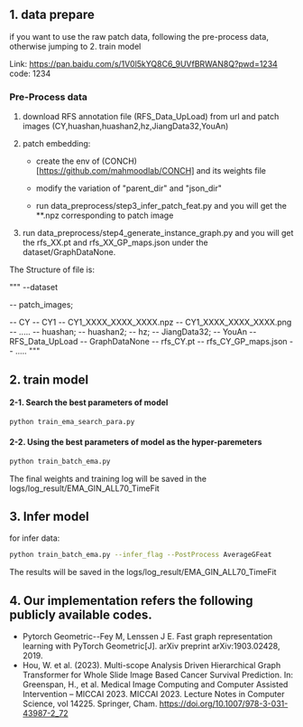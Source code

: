 ## 1. data prepare

if you want to use the raw patch data, following the pre-process data, otherwise jumping to 2. train model

Link: https://pan.baidu.com/s/1V0l5kYQ8C6_9UVfBRWAN8Q?pwd=1234 code: 1234

### Pre-Process data

1. download RFS annotation file (RFS_Data_UpLoad) from url and patch images (CY,huashan,huashan2,hz,JiangData32,YouAn)

2. patch embedding:

   * create the env of (CONCH)[https://github.com/mahmoodlab/CONCH]  and its weights file

   * modify the variation of "parent_dir" and "json_dir"

   * run data_preprocess/step3_infer_patch_feat.py and you will get the **.npz corresponding to patch image

3. run data_preprocess/step4_generate_instance_graph.py and you will get the rfs_XX.pt and rfs_XX_GP_maps.json under the dataset/GraphDataNone.

The Structure of file is:

"""
--dataset

   -- patch_images;

   -- CY
      -- CY1
         -- CY1_XXXX_XXXX_XXXX.npz
         -- CY1_XXXX_XXXX_XXXX.png
         -- .....
      -- huashan;
      -- huashan2;
      -- hz;
      -- JiangData32;
      -- YouAn
   -- RFS_Data_UpLoad
   -- GraphDataNone
      -- rfs_CY.pt
      -- rfs_CY_GP_maps.json
      -- .....
"""

## 2. train model

#### 2-1. Search the best parameters of model

```bash
python train_ema_search_para.py
```

#### 2-2. Using the best parameters of model as the hyper-paremeters

```bash
python train_batch_ema.py
```
The final weights and training log will be saved in the logs/log_result/EMA_GIN_ALL70_TimeFit

## 3. Infer model
for infer data:
```bash
python train_batch_ema.py --infer_flag --PostProcess AverageGFeat
```
The results will be saved in the logs/log_result/EMA_GIN_ALL70_TimeFit

## 4. Our implementation refers the following publicly available codes.
- Pytorch Geometric--Fey M, Lenssen J E. Fast graph representation learning with PyTorch Geometric[J]. arXiv preprint arXiv:1903.02428, 2019.
- Hou, W. et al. (2023). Multi-scope Analysis Driven Hierarchical Graph Transformer for Whole Slide Image Based Cancer Survival Prediction. In: Greenspan, H., et al. Medical Image Computing and Computer Assisted Intervention – MICCAI 2023. MICCAI 2023. Lecture Notes in Computer Science, vol 14225. Springer, Cham. https://doi.org/10.1007/978-3-031-43987-2_72
